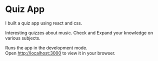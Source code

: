 # Quiz App

I built a quiz app using react and css.

Interesting quizzes about music. Check and Expand your knowledge on various subjects.

Runs the app in the development mode.\
Open [http://localhost:3000](http://localhost:3000) to view it in your browser.

